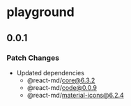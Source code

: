 # playground

## 0.0.1

### Patch Changes

- Updated dependencies
  - @react-md/core@6.3.2
  - @react-md/code@0.0.9
  - @react-md/material-icons@6.2.4
